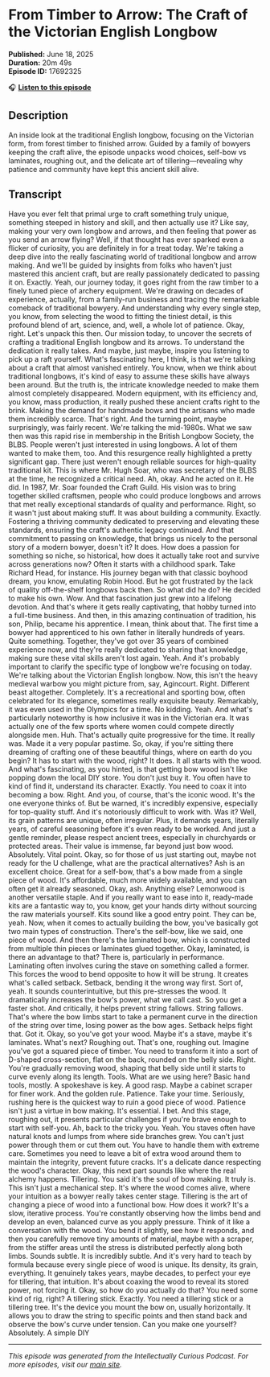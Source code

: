 # From Timber to Arrow: The Craft of the Victorian English Longbow

**Published:** June 18, 2025  
**Duration:** 20m 49s  
**Episode ID:** 17692325

🎧 **[Listen to this episode](https://intellectuallycurious.buzzsprout.com/2529712/episodes/17692325-from-timber-to-arrow-the-craft-of-the-victorian-english-longbow)**

## Description

An inside look at the traditional English longbow, focusing on the Victorian form, from forest timber to finished arrow. Guided by a family of bowyers keeping the craft alive, the episode unpacks wood choices, self-bow vs laminates, roughing out, and the delicate art of tillering—revealing why patience and community have kept this ancient skill alive.

## Transcript

Have you ever felt that primal urge to craft something truly unique, something steeped in history and skill, and then actually use it? Like say, making your very own longbow and arrows, and then feeling that power as you send an arrow flying? Well, if that thought has ever sparked even a flicker of curiosity, you are definitely in for a treat today. We're taking a deep dive into the really fascinating world of traditional longbow and arrow making. And we'll be guided by insights from folks who haven't just mastered this ancient craft, but are really passionately dedicated to passing it on. Exactly. Yeah, our journey today, it goes right from the raw timber to a finely tuned piece of archery equipment. We're drawing on decades of experience, actually, from a family-run business and tracing the remarkable comeback of traditional bowyery. And understanding why every single step, you know, from selecting the wood to fitting the tiniest detail, is this profound blend of art, science, and, well, a whole lot of patience. Okay, right. Let's unpack this then. Our mission today, to uncover the secrets of crafting a traditional English longbow and its arrows. To understand the dedication it really takes. And maybe, just maybe, inspire you listening to pick up a raft yourself. What's fascinating here, I think, is that we're talking about a craft that almost vanished entirely. You know, when we think about traditional longbows, it's kind of easy to assume these skills have always been around. But the truth is, the intricate knowledge needed to make them almost completely disappeared. Modern equipment, with its efficiency and, you know, mass production, it really pushed these ancient crafts right to the brink. Making the demand for handmade bows and the artisans who made them incredibly scarce. That's right. And the turning point, maybe surprisingly, was fairly recent. We're talking the mid-1980s. What we saw then was this rapid rise in membership in the British Longbow Society, the BLBS. People weren't just interested in using longbows. A lot of them wanted to make them, too. And this resurgence really highlighted a pretty significant gap. There just weren't enough reliable sources for high-quality traditional kit. This is where Mr. Hugh Soar, who was secretary of the BLBS at the time, he recognized a critical need. Ah, okay. And he acted on it. He did. In 1987, Mr. Soar founded the Craft Guild. His vision was to bring together skilled craftsmen, people who could produce longbows and arrows that met really exceptional standards of quality and performance. Right, so it wasn't just about making stuff. It was about building a community. Exactly. Fostering a thriving community dedicated to preserving and elevating these standards, ensuring the craft's authentic legacy continued. And that commitment to passing on knowledge, that brings us nicely to the personal story of a modern bowyer, doesn't it? It does. How does a passion for something so niche, so historical, how does it actually take root and survive across generations now? Often it starts with a childhood spark. Take Richard Head, for instance. His journey began with that classic boyhood dream, you know, emulating Robin Hood. But he got frustrated by the lack of quality off-the-shelf longbows back then. So what did he do? He decided to make his own. Wow. And that fascination just grew into a lifelong devotion. And that's where it gets really captivating, that hobby turned into a full-time business. And then, in this amazing continuation of tradition, his son, Philip, became his apprentice. I mean, think about that. The first time a bowyer had apprenticed to his own father in literally hundreds of years. Quite something. Together, they've got over 35 years of combined experience now, and they're really dedicated to sharing that knowledge, making sure these vital skills aren't lost again. Yeah. And it's probably important to clarify the specific type of longbow we're focusing on today. We're talking about the Victorian English longbow. Now, this isn't the heavy medieval warbow you might picture from, say, Agincourt. Right. Different beast altogether. Completely. It's a recreational and sporting bow, often celebrated for its elegance, sometimes really exquisite beauty. Remarkably, it was even used in the Olympics for a time. No kidding. Yeah. And what's particularly noteworthy is how inclusive it was in the Victorian era. It was actually one of the few sports where women could compete directly alongside men. Huh. That's actually quite progressive for the time. It really was. Made it a very popular pastime. So, okay, if you're sitting there dreaming of crafting one of these beautiful things, where on earth do you begin? It has to start with the wood, right? It does. It all starts with the wood. And what's fascinating, as you hinted, is that getting bow wood isn't like popping down the local DIY store. You don't just buy it. You often have to kind of find it, understand its character. Exactly. You need to coax it into becoming a bow. Right. And you, of course, that's the iconic wood. It's the one everyone thinks of. But be warned, it's incredibly expensive, especially for top-quality stuff. And it's notoriously difficult to work with. Was it? Well, its grain patterns are unique, often irregular. Plus, it demands years, literally years, of careful seasoning before it's even ready to be worked. And just a gentle reminder, please respect ancient trees, especially in churchyards or protected areas. Their value is immense, far beyond just bow wood. Absolutely. Vital point. Okay, so for those of us just starting out, maybe not ready for the U challenge, what are the practical alternatives? Ash is an excellent choice. Great for a self-bow, that's a bow made from a single piece of wood. It's affordable, much more widely available, and you can often get it already seasoned. Okay, ash. Anything else? Lemonwood is another versatile staple. And if you really want to ease into it, ready-made kits are a fantastic way to, you know, get your hands dirty without sourcing the raw materials yourself. Kits sound like a good entry point. They can be, yeah. Now, when it comes to actually building the bow, you've basically got two main types of construction. There's the self-bow, like we said, one piece of wood. And then there's the laminated bow, which is constructed from multiple thin pieces or laminates glued together. Okay, laminated, is there an advantage to that? There is, particularly in performance. Laminating often involves curing the stave on something called a former. This forces the wood to bend opposite to how it will be strung. It creates what's called setback. Setback, bending it the wrong way first. Sort of, yeah. It sounds counterintuitive, but this pre-stresses the wood. It dramatically increases the bow's power, what we call cast. So you get a faster shot. And critically, it helps prevent string fallows. String fallows. That's where the bow limbs start to take a permanent curve in the direction of the string over time, losing power as the bow ages. Setback helps fight that. Got it. Okay, so you've got your wood. Maybe it's a stave, maybe it's laminates. What's next? Roughing out. That's one, roughing out. Imagine you've got a squared piece of timber. You need to transform it into a sort of D-shaped cross-section, flat on the back, rounded on the belly side. Right. You're gradually removing wood, shaping that belly side until it starts to curve evenly along its length. Tools. What are we using here? Basic hand tools, mostly. A spokeshave is key. A good rasp. Maybe a cabinet scraper for finer work. And the golden rule. Patience. Take your time. Seriously, rushing here is the quickest way to ruin a good piece of wood. Patience isn't just a virtue in bow making. It's essential. I bet. And this stage, roughing out, it presents particular challenges if you're brave enough to start with self-you. Ah, back to the tricky you. Yeah. You staves often have natural knots and lumps from where side branches grew. You can't just power through them or cut them out. You have to handle them with extreme care. Sometimes you need to leave a bit of extra wood around them to maintain the integrity, prevent future cracks. It's a delicate dance respecting the wood's character. Okay, this next part sounds like where the real alchemy happens. Tillering. You said it's the soul of bow making. It truly is. This isn't just a mechanical step. It's where the wood comes alive, where your intuition as a bowyer really takes center stage. Tillering is the art of changing a piece of wood into a functional bow. How does it work? It's a slow, iterative process. You're constantly observing how the limbs bend and develop an even, balanced curve as you apply pressure. Think of it like a conversation with the wood. You bend it slightly, see how it responds, and then you carefully remove tiny amounts of material, maybe with a scraper, from the stiffer areas until the stress is distributed perfectly along both limbs. Sounds subtle. It is incredibly subtle. And it's very hard to teach by formula because every single piece of wood is unique. Its density, its grain, everything. It genuinely takes years, maybe decades, to perfect your eye for tillering, that intuition. It's about coaxing the wood to reveal its stored power, not forcing it. Okay, so how do you actually do that? You need some kind of rig, right? A tillering stick. Exactly. You need a tillering stick or a tillering tree. It's the device you mount the bow on, usually horizontally. It allows you to draw the string to specific points and then stand back and observe the bow's curve under tension. Can you make one yourself? Absolutely. A simple DIY

---
*This episode was generated from the Intellectually Curious Podcast. For more episodes, visit our [main site](https://intellectuallycurious.buzzsprout.com).*
